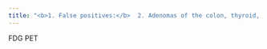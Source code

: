 ```yaml
---
title: "<b>1. False positives:</b>  2. Adenomas of the colon, thyroid, and breast!!  2. Normal uptake:  -Uterus (endometrium) -Ovaries (premenopausal)  -Breasts (diffuse &amp; b/l)  3. Post radiation therapy  4. Granulomatous disease:(sarcoid) Injection granulomas  5. Brown Fat  6. Meformin: -Increased bowel uptake (colon&gt;SB): very intense and diffuse. -this occurs bc metformin increases the GLUT transporters  7. Benign fibroids can also be FDG avid  8. Asymmetric vocal cord uptake: -Focal right vocal cord uptake with paralysis of the left  9. Abscess, post sx draining LN  ------------------ <b>False Negatives:</b>  1. Lung - BAC 2. Multiple Myeloma 3. Neuroendocrine: Carcinoid, pancreas 4. HCC 5. RCC 6. Prostate: well differentiated, acinar 7. Thyroid-some well differentiated cancers that are 131 positive 8. GI mucinous adenoca (colorectal, gastric, pancreatic) 9. Breast: lobular 10. micromets: smaller than twice the FWHM value  --------------- <b>FDG Physiology:</b>  -FDG is taken up into cells via GLUT receptors and then phosphorylated by hexokinase and trapped in the cell as Glucose-6 phosphate  ------------------ <b>Most accurate cancer staging: </b>  *colo-rectal  *Solitary pulmonary nodules *staging for non small cell lung cancers  ----------------- <b>PET Not Recommended for:</b>  1. Staging of the axilla for newly diagnosed <b>breast Cancer</b>  2. Melanoma  ----------------- Protocol: -patient should fast for 4 hours  -inject and then there is an hour or greater resting period prior to scanning  ------------- High Incidence of Malignancy for Incidental Focal FDG uptake:  1. GI Tract: high! 2. Lung 3. Breast: high &gt;50% 4. Thyroid: very high!"
---
```

FDG PET

